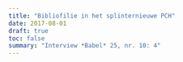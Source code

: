 ```yaml
---
title: "Bibliofilie in het splinternieuwe PCH"
date: 2017-08-01
draft: true
toc: false
summary: "Interview *Babel* 25, nr. 10: 4"
---
```



